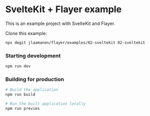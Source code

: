 # SvelteKit + Flayer example

This is an example project with SvelteKit and Flayer.

Clone this example:

```sh
npx degit jlaamanen/flayer/examples/02-sveltekit 02-sveltekit
```

### Starting development

```sh
npm run dev
```

### Building for production

```sh
# Build the application
npm run build

# Run the built application locally
npm run previes
```
